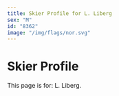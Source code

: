 ```yaml
---
title: Skier Profile for L. Liberg
sex: "M"
id: "8362"
image: "/img/flags/nor.svg" 
---
```


# Skier Profile

This page is for: L. Liberg.
    